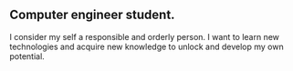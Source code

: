 ## Computer engineer student.
I consider my self a responsible and orderly person.
I want to learn new technologies and acquire new knowledge to unlock and develop my own potential.
